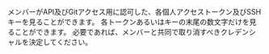 メンバーがAPI及びGitアクセス用に認可した、各個人アクセストークン及びSSHキーを見ることができます。 各トークンあるいはキーの末尾の数文字だけを見ることができます。 必要であれば、メンバーと共同で取り消すべきクレデンシャルを決定してください。
